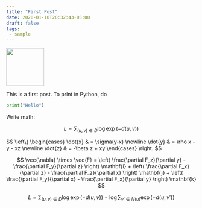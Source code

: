 ```yaml
---
title: "First Post"
date: 2020-01-10T20:32:43-05:00
draft: false
tags:
 - sample
---
```


<img src="/img/myimg.png" width="100"/>

This is a first post. To print in Python, do

```python
print("Hello")
```

Write math:

$$
L=\sum_{(u,v)\in D} \log {\exp(-d(u,v))}
$$

$$
\left\\{
\begin{cases}
\dot{x} & = \sigma(y-x) \newline
\dot{y} & = \rho x - y - xz \newline
\dot{z} & = -\beta z + xy
\end{cases}
\right.
$$

$$
 \vec{\nabla} \times \vec{F} =
            \left( \frac{\partial F_z}{\partial y} - \frac{\partial F_y}{\partial z} \right) \mathbf{i}
          + \left( \frac{\partial F_x}{\partial z} - \frac{\partial F_z}{\partial x} \right) \mathbf{j}
          + \left( \frac{\partial F_y}{\partial x} - \frac{\partial F_x}{\partial y} \right) \mathbf{k} 
$$

$$
L=\sum_{(u,v)\in D} \log {\exp(-d(u,v))}-\log {\sum_{v' \in N(u)} \exp(-d(u,v'))}
$$